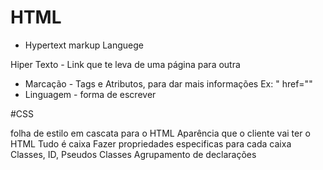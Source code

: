 # HTML
- Hypertext markup Languege

Hiper Texto - Link que te leva de uma página para outra
- Marcação - Tags e Atributos, para dar mais informações
Ex: "<a> href="" </a>
- Linguagem - forma de escrever


#CSS

folha de estilo em cascata para o HTML
Aparência que o cliente vai ter o HTML
Tudo é caixa
Fazer propriedades especificas para cada caixa
Classes, ID, Pseudos Classes
Agrupamento de declarações


